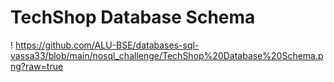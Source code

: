 # TechShop Database Schema

! https://github.com/ALU-BSE/databases-sql-vassa33/blob/main/nosql_challenge/TechShop%20Database%20Schema.png?raw=true 
